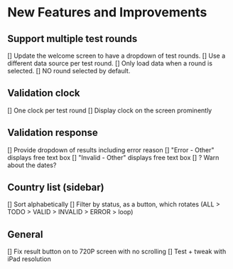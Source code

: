 # New Features and Improvements

## Support multiple test rounds

[] Update the welcome screen to have a dropdown of test rounds.
[] Use a different data source per test round.
[] Only load data when a round is selected.
[] NO round selected by default.

## Validation clock

[] One clock per test round
[] Display clock on the screen prominently

## Validation response

[] Provide dropdown of results including error reason
[] "Error - Other" displays free text box
[] "Invalid - Other" displays free text box
[] ? Warn about the dates?

## Country list (sidebar)

[] Sort alphabetically
[] Filter by status, as a button, which rotates (ALL > TODO > VALID > INVALID > ERROR > loop)

## General

[] Fix result button on to 720P screen with no scrolling
[] Test + tweak with iPad resolution
